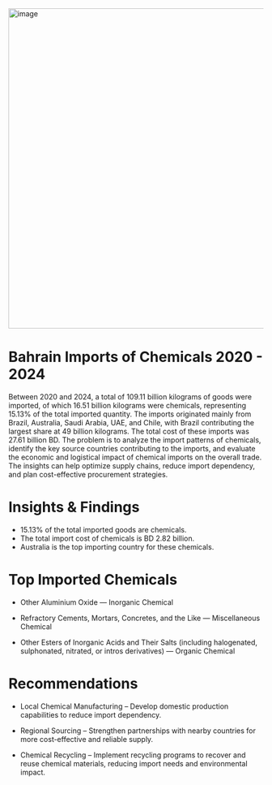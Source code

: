 <img width="1122" height="631" alt="image" src="https://github.com/user-attachments/assets/1ba5a57f-5d17-41df-b199-a6f8346c1e9b" />

# Bahrain Imports of Chemicals 2020 - 2024
Between 2020 and 2024, a total of 109.11 billion kilograms of goods were imported, of which 16.51 billion kilograms were chemicals, representing 15.13% of the total imported quantity. The imports originated mainly from Brazil, Australia, Saudi Arabia, UAE, and Chile, with Brazil contributing the largest share at 49 billion kilograms. The total cost of these imports was 27.61 billion BD.
The problem is to analyze the import patterns of chemicals, identify the key source countries contributing to the imports, and evaluate the economic and logistical impact of chemical imports on the overall trade. The insights can help optimize supply chains, reduce import dependency, and plan cost-effective procurement strategies.

# Insights & Findings
- 15.13% of the total imported goods are chemicals.
- The total import cost of chemicals is BD 2.82 billion.
- Australia is the top importing country for these chemicals.

# Top Imported Chemicals

- Other Aluminium Oxide — Inorganic Chemical

- Refractory Cements, Mortars, Concretes, and the Like — Miscellaneous Chemical

- Other Esters of Inorganic Acids and Their Salts (including halogenated, sulphonated, nitrated, or intros derivatives) — Organic Chemical

# Recommendations

- Local Chemical Manufacturing – Develop domestic production capabilities to reduce import dependency.

- Regional Sourcing – Strengthen partnerships with nearby countries for more cost-effective and reliable supply.

- Chemical Recycling – Implement recycling programs to recover and reuse chemical materials, reducing import needs and environmental impact.
